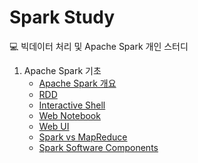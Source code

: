 # Spark Study
💻 빅데이터 처리 및 Apache Spark 개인 스터디

1. Apache Spark 기초
    - [Apache Spark 개요](https://github.com/data-say/spark-study/blob/main/1.%20Apache%20Spark%20%EA%B8%B0%EC%B4%88/Apache%20Spark%20%EA%B0%9C%EC%9A%94.md)
    - [RDD](https://github.com/data-say/spark-study/blob/main/1.%20Apache%20Spark%20%EA%B8%B0%EC%B4%88/RDD.md)
    - [Interactive Shell](https://github.com/data-say/spark-study/blob/main/1.%20Apache%20Spark%20%EA%B8%B0%EC%B4%88/Spark%20Interactive%20Shell.md)
    - [Web Notebook](https://github.com/data-say/spark-study/blob/main/1.%20Apache%20Spark%20%EA%B8%B0%EC%B4%88/Web%20Notebook.md)
    - [Web UI](https://github.com/data-say/spark-study/blob/main/1.%20Apache%20Spark%20%EA%B8%B0%EC%B4%88/Web%20UI%2C%20Driver%20Cluster%20Manager.md)
    - [Spark vs MapReduce](https://github.com/data-say/spark-study/blob/main/1.%20Apache%20Spark%20%EA%B8%B0%EC%B4%88/Spark%20vs%20MapReduce.md)
    - [Spark Software Components](https://github.com/data-say/spark-study/blob/main/1.%20Apache%20Spark%20%EA%B8%B0%EC%B4%88/Spark%20Software%20Components.md)

